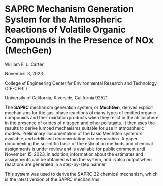 # SAPRC Mechanism Generation System for the Atmospheric Reactions of Volatile Organic Compounds in the Presence of NOx (MechGen)

William P. L. Carter

November 3, 2023

College of Engineering Center for Environmental Research and Technology (CE-CERT)

University of California, Riverside, California 92521



The **SAPRC** mechanism generation system, or **MechGen**, derives explicit mechanisms for the gas-phase reactions of many types of emitted organic compounds and their oxidation products when they react in the atmosphere in the presence of oxides of nitrogen and other pollutants. It then uses the results to derive lumped mechanisms suitable for use in atmospheric models. Preliminary documentation of the basic MechGen system is available, and additional documentation is in preparation. A paper documenting the scientific basis of the estimation methods and chemical assignments is under review and is available for public comment until November 15, 2023. In addition, information about the estimates and assignments can be obtained within the system, and is also output when reactions are generated in a step-by-step manner.

This system was used to derive the SAPRC-22 chemical mechanism, which is the latest version of the SAPRC mechanisms.

